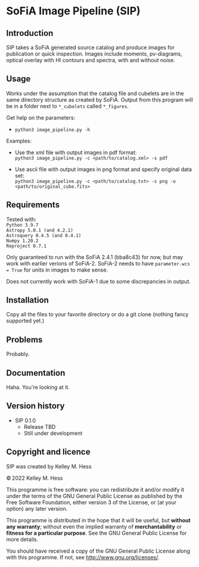 SoFiA Image Pipeline (SIP)
=====

Introduction
------------
SIP takes a SoFiA generated source catalog and produce images for publication or quick inspection.  Images include moments, pv-diagrams, optical overlay with HI contours and spectra, with and without noise.

Usage
-----
Works under the assumption that the catalog file and cubelets are in the same directory structure as created by SoFiA. Output from this program will be in a folder next to `*_cubelets` called `*_figures`.

Get help on the parameters: 
* `python3 image_pipeline.py -h`

Examples:
* Use the xml file with output images in pdf format: \
`python3 image_pipeline.py -c <path/to/catalog.xml> -s pdf`

* Use ascii file with output images in png format and specify original data set: \
`python3 image_pipeline.py -c <path/to/catalog.txt> -s png -o <path/to/original_cube.fits>`

Requirements
------------
Tested with: \
`Python 3.9.7` \
`Astropy 5.0.1 (and 4.2.1)` \
`Astroquery 0.4.5 (and 0.4.1)` \
`Numpy 1.20.2` \
`Reproject 0.7.1`

Only guaranteed to run with the SoFiA 2.4.1 (bba8c43) for now, but may work with earlier verions of SoFiA-2.  SoFiA-2 needs to have `parameter.wcs = True` for units in images to make sense. 

Does not currently work with SoFiA-1 due to some discrepancies in output.  


Installation
------------
Copy all the files to your favorite directory or do a git clone (nothing fancy supported yet.)

Problems
--------
Probably.

Documentation
-------------
Haha. You're looking at it.

Version history
---------------
* SIP 0.1.0
    * Release TBD
    * Still under development 
    
Copyright and licence
---------------------
SIP was created by Kelley M. Hess

© 2022 Kelley M. Hess

This programme is free software: you can redistribute it and/or modify it 
under the terms of the GNU General Public License as published by the Free 
Software Foundation, either version 3 of the License, or (at your option) any 
later version.

This programme is distributed in the hope that it will be useful, but **without 
any warranty**; without even the implied warranty of **merchantability** or **fitness 
for a particular purpose**. See the GNU General Public License for more details.

You should have received a copy of the GNU General Public License along with 
this programme. If not, see http://www.gnu.org/licenses/.